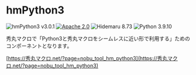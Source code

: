 # hmPython3

![hmPython3 v3.0.1](https://img.shields.io/badge/hmPython3-v3.0.1-6479ff.svg)
[![Apache 2.0](https://img.shields.io/badge/license-Apache_2.0-blue.svg?style=flat)](LICENSE)
![Hidemaru 8.73](https://img.shields.io/badge/Hidemaru-v8.73-6479ff.svg)
![Python 3.9.10](https://img.shields.io/badge/Python-v3.9.10-6479ff.svg?logo=python&logoColor=white)

秀丸マクロで「Python3と秀丸マクロをシームレスに近い形で利用する」ためのコンポーネントとなります。

[https://秀丸マクロ.net/?page=nobu_tool_hm_python3](https://秀丸マクロ.net/?page=nobu_tool_hm_python3)